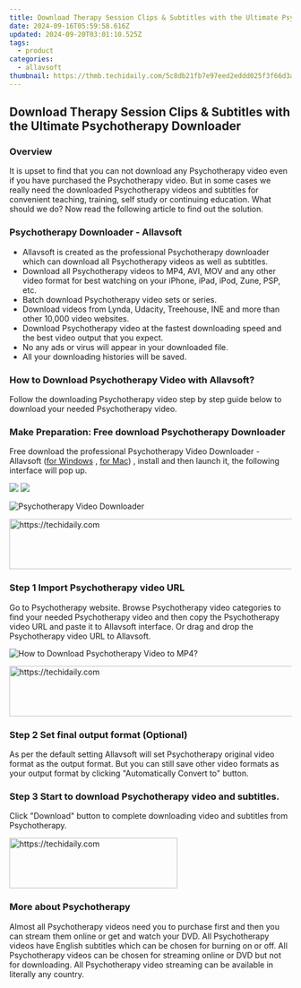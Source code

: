 ```yaml
---
title: Download Therapy Session Clips & Subtitles with the Ultimate Psychotherapy Downloader
date: 2024-09-16T05:59:58.616Z
updated: 2024-09-20T03:01:10.525Z
tags:
  - product
categories:
  - allavsoft
thumbnail: https://thmb.techidaily.com/5c8db21fb7e97eed2eddd025f3f66d3a9e58c7bc74fde8e765814f3eec97fd83.jpg
---
```


## Download Therapy Session Clips & Subtitles with the Ultimate Psychotherapy Downloader

### Overview

It is upset to find that you can not download any Psychotherapy video even if you have purchased the Psychotherapy video. But in some cases we really need the downloaded Psychotherapy videos and subtitles for convenient teaching, training, self study or continuing education. What should we do? Now read the following article to find out the solution.

### Psychotherapy Downloader - Allavsoft

* Allavsoft is created as the professional Psychotherapy downloader which can download all Psychotherapy videos as well as subtitles.
* Download all Psychotherapy videos to MP4, AVI, MOV and any other video format for best watching on your iPhone, iPad, iPod, Zune, PSP, etc.
* Batch download Psychotherapy video sets or series.
* Download videos from Lynda, Udacity, Treehouse, INE and more than other 10,000 video websites.
* Download Psychotherapy video at the fastest downloading speed and the best video output that you expect.
* No any ads or virus will appear in your downloaded file.
* All your downloading histories will be saved.

### How to Download Psychotherapy Video with Allavsoft?

Follow the downloading Psychotherapy video step by step guide below to download your needed Psychotherapy video.

### Make Preparation: Free download Psychotherapy Downloader

Free download the professional Psychotherapy Video Downloader - Allavsoft ([for Windows](https://tools.techidaily.com/allavsoft/products/) , [for Mac](https://tools.techidaily.com/allavsoft/products/)) , install and then launch it, the following interface will pop up.

[![](https://www.allavsoft.com/how-to/../images/how-to/free-download-win.jpg)](https://tools.techidaily.com/allavsoft/products/) [![](https://www.allavsoft.com/how-to/../images/how-to/free-download-mac.jpg)](https://tools.techidaily.com/allavsoft/products/)

![Psychotherapy Video Downloader](https://www.allavsoft.com/how-to/../images/allavsoft/screen-shot-600.jpg)

<!-- affiliate ads begin -->
<a href="https://oneplusfr.sjv.io/c/5597632/1622438/14044" target="_top" id="1622438">
  <img src="//a.impactradius-go.com/display-ad/14044-1622438" border="0" alt="https://techidaily.com" width="728" height="90"/>
</a>
<img height="0" width="0" src="https://oneplusfr.sjv.io/i/5597632/1622438/14044" style="position:absolute;visibility:hidden;" border="0" />
<!-- affiliate ads end -->

### Step 1 Import Psychotherapy video URL

Go to Psychotherapy website. Browse Psychotherapy video categories to find your needed Psychotherapy video and then copy the Psychotherapy video URL and paste it to Allavsoft interface. Or drag and drop the Psychotherapy video URL to Allavsoft.

![How to Download Psychotherapy Video to MP4?](https://www.allavsoft.com/how-to/../images/how-to/download-rtmp-video/download-rtmp-video.jpg)

<!-- affiliate ads begin -->
<a href="https://ephamedtechinc.pxf.io/c/5597632/2136616/26400" target="_top" id="2136616">
  <img src="//a.impactradius-go.com/display-ad/26400-2136616" border="0" alt="https://techidaily.com" width="728" height="90"/>
</a>
<img height="0" width="0" src="https://ephamedtechinc.pxf.io/i/5597632/2136616/26400" style="position:absolute;visibility:hidden;" border="0" />
<!-- affiliate ads end -->

### Step 2 Set final output format (Optional)

As per the default setting Allavsoft will set Psychotherapy original video format as the output format. But you can still save other video formats as your output format by clicking "Automatically Convert to" button.

### Step 3 Start to download Psychotherapy video and subtitles.

Click "Download" button to complete downloading video and subtitles from Psychotherapy.

<!-- affiliate ads begin -->
<a href="https://laganoo.pxf.io/c/5597632/1484945/16446" target="_top" id="1484945">
  <img src="//a.impactradius-go.com/display-ad/16446-1484945" border="0" alt="https://techidaily.com" width="300" height="90"/>
</a>
<img height="0" width="0" src="https://laganoo.pxf.io/i/5597632/1484945/16446" style="position:absolute;visibility:hidden;" border="0" />
<!-- affiliate ads end -->

### More about Psychotherapy

Almost all Psychotherapy videos need you to purchase first and then you can stream them online or get and watch your DVD. All Psychotherapy videos have English subtitles which can be chosen for burning on or off. All Psychotherapy videos can be chosen for streaming online or DVD but not for downloading. All Psychotherapy video streaming can be available in literally any country.

<ins class="adsbygoogle"
     style="display:block"
     data-ad-format="autorelaxed"
     data-ad-client="ca-pub-7571918770474297"
     data-ad-slot="1223367746"></ins>

<ins class="adsbygoogle"
     style="display:block"
     data-ad-client="ca-pub-7571918770474297"
     data-ad-slot="8358498916"
     data-ad-format="auto"
     data-full-width-responsive="true"></ins>
